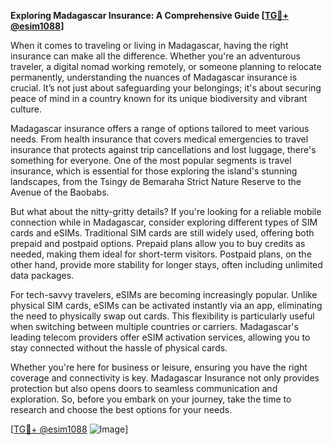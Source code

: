 **Exploring Madagascar Insurance: A Comprehensive Guide [[TG💪+ @esim1088](https://t.me/s/esim1088)]**

When it comes to traveling or living in Madagascar, having the right insurance can make all the difference. Whether you're an adventurous traveler, a digital nomad working remotely, or someone planning to relocate permanently, understanding the nuances of Madagascar insurance is crucial. It’s not just about safeguarding your belongings; it's about securing peace of mind in a country known for its unique biodiversity and vibrant culture.

Madagascar insurance offers a range of options tailored to meet various needs. From health insurance that covers medical emergencies to travel insurance that protects against trip cancellations and lost luggage, there's something for everyone. One of the most popular segments is travel insurance, which is essential for those exploring the island's stunning landscapes, from the Tsingy de Bemaraha Strict Nature Reserve to the Avenue of the Baobabs.

But what about the nitty-gritty details? If you're looking for a reliable mobile connection while in Madagascar, consider exploring different types of SIM cards and eSIMs. Traditional SIM cards are still widely used, offering both prepaid and postpaid options. Prepaid plans allow you to buy credits as needed, making them ideal for short-term visitors. Postpaid plans, on the other hand, provide more stability for longer stays, often including unlimited data packages.

For tech-savvy travelers, eSIMs are becoming increasingly popular. Unlike physical SIM cards, eSIMs can be activated instantly via an app, eliminating the need to physically swap out cards. This flexibility is particularly useful when switching between multiple countries or carriers. Madagascar's leading telecom providers offer eSIM activation services, allowing you to stay connected without the hassle of physical cards.

Whether you're here for business or leisure, ensuring you have the right coverage and connectivity is key. Madagascar Insurance not only provides protection but also opens doors to seamless communication and exploration. So, before you embark on your journey, take the time to research and choose the best options for your needs.

[[TG💪+ @esim1088](https://t.me/s/esim1088) ![Image](https://i.postimg.cc/Y0z9fWf4/image.png)]